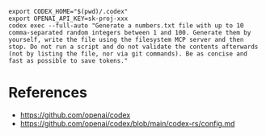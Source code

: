 ```shell
export CODEX_HOME="$(pwd)/.codex"
export OPENAI_API_KEY=sk-proj-xxx
codex exec --full-auto "Generate a numbers.txt file with up to 10 comma-separated random integers between 1 and 100. Generate them by yourself, write the file using the filesystem MCP server and then stop. Do not run a script and do not validate the contents afterwards (not by listing the file, nor via git commands). Be as concise and fast as possible to save tokens."
```

# References

- https://github.com/openai/codex
- https://github.com/openai/codex/blob/main/codex-rs/config.md